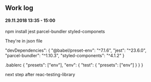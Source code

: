 ## Work log

#### 29.11.2018 13:35 - 15:00

npm install
jest
parcel-bundler
styled-componets

They're in json file

"devDependencies": 
{
    "@babel/preset-env": "^7.1.6",
    "jest": "^23.6.0",
    "parcel-bundler": "^1.10.3",
    "styled-components": "^4.1.2"
  }


.bablerc 
{
  "presets": ["env"],
  "env": {
    "test": {
      "presets": ["env"]
    }
  }
}


next step after 
reac-testing-library